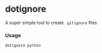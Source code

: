 # dotignore

A super simple tool to create `.gitignore` files

### Usage

```sh
dotignore python
```
